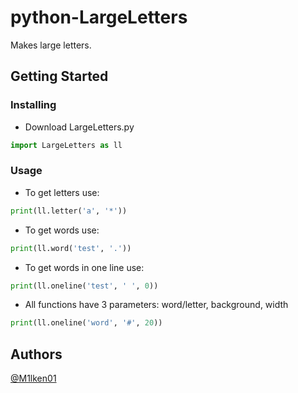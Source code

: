 # python-LargeLetters
 
Makes large letters.

## Getting Started

### Installing

* Download LargeLetters.py

```py
import LargeLetters as ll
```

### Usage

* To get letters use:

```py
print(ll.letter('a', '*'))
```

* To get words use:

```py
print(ll.word('test', '.'))
```

* To get words in one line use:

```py
print(ll.oneline('test', ' ', 0))
```

* All functions have 3 parameters: word/letter, background, width

```py
print(ll.oneline('word', '#', 20))
```

## Authors

[@M1lken01](https://github.com/M1lken01)